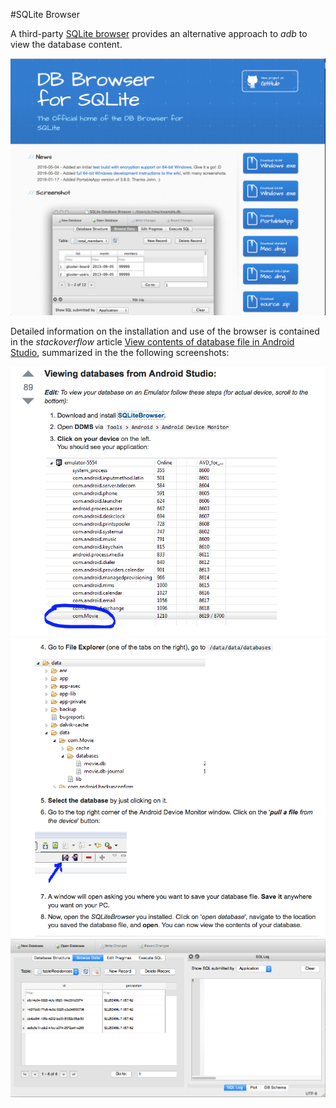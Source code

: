 #SQLite Browser

A third-party [SQLite browser](http://sqlitebrowser.org/) provides an alternative approach to *adb* to view the database content.

![Figure 1: SQLite browser](img/12.png)

Detailed information on the installation and use of the browser is contained in the *stackoverflow* article [View contents of database file in Android Studio](http://stackoverflow.com/questions/17529766/view-contents-of-database-file-in-android-studio), summarized in the the following screenshots:


![Figure 2: Viewing Android Studio generated database](img/13.png)
![Figure 3: Viewing Android Studio generated database](img/14.png)
![Figure 4: Sample tableResidences records](img/15.png)